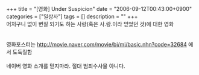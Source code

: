 +++
title = "[영화] Under Suspicion"
date = "2006-09-12T00:43:00+0900"
categories = ["일상사"]
tags = []
description = ""
+++
<span class="copyright_entry" style="display:block;" title="[영화] Under Suspicion@@**@@http://shed.egloos.com/1411176"></span>어처구니 없이 변질 되기도 하는 사랑(혹은 사.랑.이라 믿었던 것)에 대한 영화
<br>
<br>
<embed src="http://imgmovie.naver.com/mdi/mi/0326/C2684-00.jpg" autostart="0" width="400">
<br>
<br>영화포스터는 http://movie.naver.com/movie/bi/mi/basic.nhn?code=32684 에서 도둑질함
<br>
<br>네이버 영화 소개를 믿지마라. 절대 범죄수사물 아니다.
<br> 
<!--
       <rdf:RDF xmlns:rdf="http://www.w3.org/1999/02/22-rdf-syntax-ns#"
		    xmlns:dc="http://purl.org/dc/elements/1.1/"
		    xmlns:trackback="http://madskills.com/public/xml/rss/module/trackback/">
       <rdf:Description
	        rdf:about="http://shed.egloos.com/1411176"
	        dc:identifier="http://shed.egloos.com/1411176"
	        dc:title="[영화] Under Suspicion"
	        trackback:ping="http://shed.egloos.com/tb/1411176"/>
       </rdf:RDF>
       -->

<ul></ul>